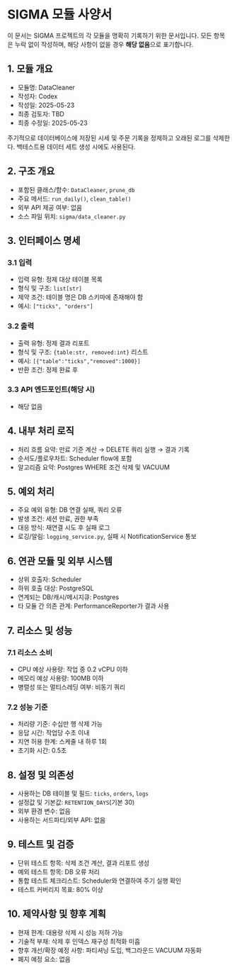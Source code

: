 # SIGMA 모듈 사양서

이 문서는 SIGMA 프로젝트의 각 모듈을 명확히 기록하기 위한 문서입니다. 모든 항목은 누락 없이 작성하며, 해당 사항이 없을 경우 **해당 없음**으로 표기합니다.

## 1. 모듈 개요
* 모듈명: DataCleaner
* 작성자: Codex
* 작성일: 2025-05-23
* 최종 검토자: TBD
* 최종 수정일: 2025-05-23

주기적으로 데이터베이스에 저장된 시세 및 주문 기록을 정제하고 오래된 로그를
삭제한다. 백테스트용 데이터 세트 생성 시에도 사용된다.

## 2. 구조 개요
* 포함된 클래스/함수: `DataCleaner`, `prune_db`
* 주요 메서드: `run_daily()`, `clean_table()`
* 외부 API 제공 여부: 없음
* 소스 파일 위치: `sigma/data_cleaner.py`

## 3. 인터페이스 명세
### 3.1 입력
* 입력 유형: 정제 대상 테이블 목록
* 형식 및 구조: `list[str]`
* 제약 조건: 테이블 명은 DB 스키마에 존재해야 함
* 예시: `["ticks", "orders"]`

### 3.2 출력
* 출력 유형: 정제 결과 리포트
* 형식 및 구조: `{table:str, removed:int}` 리스트
* 예시: `[{"table":"ticks","removed":1000}]`
* 반환 조건: 정제 완료 후

### 3.3 API 엔드포인트(해당 시)
* 해당 없음

## 4. 내부 처리 로직
* 처리 흐름 요약: 만료 기준 계산 → DELETE 쿼리 실행 → 결과 기록
* 순서도/플로우차트: Scheduler flow에 포함
* 알고리즘 요약: Postgres WHERE 조건 삭제 및 VACUUM

## 5. 예외 처리
* 주요 예외 유형: DB 연결 실패, 쿼리 오류
* 발생 조건: 세션 만료, 권한 부족
* 대응 방식: 재연결 시도 후 실패 로그
* 로깅/알림: `logging_service.py`, 실패 시 NotificationService 통보

## 6. 연관 모듈 및 외부 시스템
* 상위 호출자: Scheduler
* 하위 호출 대상: PostgreSQL
* 연계되는 DB/캐시/메시지큐: Postgres
* 타 모듈 간 의존 관계: PerformanceReporter가 결과 사용

## 7. 리소스 및 성능
### 7.1 리소스 소비
* CPU 예상 사용량: 작업 중 0.2 vCPU 이하
* 메모리 예상 사용량: 100MB 이하
* 병렬성 또는 멀티스레딩 여부: 비동기 쿼리

### 7.2 성능 기준
* 처리량 기준: 수십만 행 삭제 가능
* 응답 시간: 작업당 수초 이내
* 지연 허용 한계: 스케줄 내 하루 1회
* 초기화 시간: 0.5초

## 8. 설정 및 의존성
* 사용하는 DB 테이블 및 필드: `ticks`, `orders`, `logs`
* 설정값 및 기본값: `RETENTION_DAYS`(기본 30)
* 외부 환경 변수: 없음
* 사용하는 서드파티/외부 API: 없음

## 9. 테스트 및 검증
* 단위 테스트 항목: 삭제 조건 계산, 결과 리포트 생성
* 예외 테스트 항목: DB 오류 처리
* 통합 테스트 체크리스트: Scheduler와 연결하여 주기 실행 확인
* 테스트 커버리지 목표: 80% 이상

## 10. 제약사항 및 향후 계획
* 현재 한계: 대용량 삭제 시 성능 저하 가능
* 기술적 부채: 삭제 후 인덱스 재구성 최적화 미흡
* 향후 개선/확장 예정 사항: 파티셔닝 도입, 백그라운드 VACUUM 자동화
* 폐지 예정 요소: 없음
